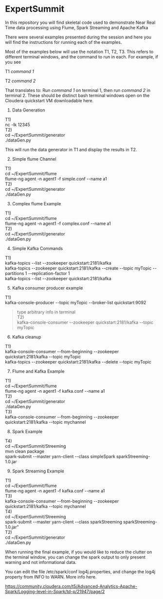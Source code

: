 # ExpertSummit

In this repository you will find skeletal code used to demonstrate Near Real Time data processing using Flume, Spark Streaming and Apache Kafka

There were several examples presented during the session and here you will find the instructions for running each of the examples.

Most of the examples below will use the notation T1, T2, T3. This refers to different terminal windows, and the command to run in each. For example, if you see

T1
    *command 1*

T2
    *command 2*

That translates to: Run *command 1* on terminal 1, then run *command 2* in terminal 2. These should be distinct bash terminal windows open on the Cloudera quickstart VM downloadable here. 

1) Data Generation

  T1)  
    nc -lk 12345  
  T2)   
    cd ~/ExpertSummit/generator  
    ./dataGen.py  

  This will run the data generator  in T1 and display the results in T2.

2) Simple flume Channel

  T1)   
    cd ~/ExpertSummit/flume  
    flume-ng agent -n agent1 -f simple.conf --name a1  
  T2)   
    cd ~/ExpertSummit/generator  
    ./dataGen.py  

3) Complex flume Example

  T1)  
    cd ~/ExpertSummit/flume  
    flume-ng agent -n agent1 -f complex.conf --name a1  
  T2)  
    cd ~/ExpertSummit/generator  
    ./dataGen.py  

4) Simple Kafka Commands

  T1)   
    kafka-topics --list --zookeeper quickstart:2181/kafka  
    kafka-topics --zookeeper quickstart:2181/kafka --create --topic myTopic --partitions 1 --replication-factor 1  
    kafka-topics --list --zookeeper quickstart:2181/kafka  

5) Kafka consumer producer example

  T1)  
    kafka-console-producer --topic myTopic --broker-list quickstart:9092  
>    type arbitrary info in terminal  
  T2)  
    kafka-console-consumer --zookeeper quickstart:2181/kafka --topic myTopic  

6) Kafka cleanup

  T1)  
    kafka-console-consumer --from-beginning --zookeeper quickstart:2181/kafka --topic myTopic  
    kafka-topics --zookeeper quickstart:2181/kafka --delete --topic myTopic  


7) Flume and Kafka Example

  T1)  
    cd ~/ExpertSummit/flume  
    flume-ng agent -n agent1 -f kafka.conf --name a1  
  T2)  
    cd ~/ExpertSummit/generator  
    ./dataGen.py  
  T3)   
    kafka-console-consumer --from-beginning --zookeeper quickstart:2181/kafka --topic mychannel  

8) Spark Example

  T4)  
    cd ~/ExpertSummit/Streeming  
    mvn clean package  
    spark-submit --master yarn-client --class simpleSpark sparkStreeming-1.0.jar  

9) Spark Streaming Example
 
  T1)  
    cd ~/ExpertSummit/flume  
    flume-ng agent -n agent1 -f kafka.conf --name a1  
  T3)  
    kafka-console-consumer --from-beginning --zookeeper quickstart:2181/kafka --topic mychannel  
  T4)  
    cd ~/ExpertSummit/Streeming  
    spark-submit --master yarn-client --class sparkStreeming sparkStreeming-1.0.jar"  
  T2)  
    cd ~/ExpertSummit/generator  
    ./dataGen.py  


When running the final example, if you would like to reduce the clutter on the terminal window, you can change the spark output to only present warning and not informational data.

You can edit the file /etc/spark/conf log4j.properties, and change the log4j property from INFO to WARN. More info here. 

   https://community.cloudera.com/t5/Advanced-Analytics-Apache-Spark/Logging-level-in-Spark/td-p/21947/page/2




